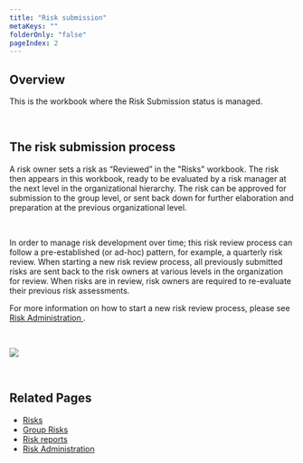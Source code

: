 ```yaml
---
title: "Risk submission"
metaKeys: ""
folderOnly: "false"
pageIndex: 2
---
```


## Overview

This is the workbook where the Risk Submission status is managed.

<br/>

## The risk submission process

A risk owner sets a risk as “Reviewed” in the "Risks" workbook. The risk then appears in this workbook, ready to be evaluated by a risk manager at the next level in the organizational hierarchy. The risk can be approved for submission to the group level, or sent back down for further elaboration and preparation at the previous organizational level.

<br/>

In order to manage risk development over time; this risk review process can follow a pre-established (or ad-hoc) pattern, for example, a quarterly risk review. When starting a new risk review process, all previously submitted risks are sent back to the risk owners at various levels in the organization for review. When risks are in review, risk owners are required to re-evaluate their previous risk assessments.

For more information on how to start a new risk review process, please see [Risk Administration ](/risk/workbooks/risk-admin.md).

<br/>

![](https://profitbasedocs.blob.core.windows.net/riskimages/risk-overview.png)

<br/>

## Related Pages

- [Risks](/risk/workbooks/risks.md)
- [Group Risks](/risk/workbooks/group-risks.md)
- [Risk reports](/risk/workbooks/risk-reports.md)
- [Risk Administration](/risk/workbooks/risk-admin.md)

<br/>
